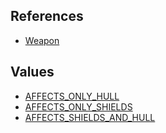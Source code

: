 ## References
  * [Weapon](VanillaWeapon.md)

## Values
  * [AFFECTS\_ONLY\_HULL](VanillaAFFECTS_ONLY_HULL.md)
  * [AFFECTS\_ONLY\_SHIELDS](VanillaAFFECTS_ONLY_SHIELDS.md)
  * [AFFECTS\_SHIELDS\_AND\_HULL](VanillaAFFECTS_SHIELDS_AND_HULL.md)